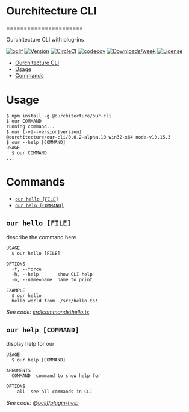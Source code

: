 # Ourchitecture CLI
======================

Ourchitecture CLI with plug-ins

[![oclif](https://img.shields.io/badge/cli-oclif-brightgreen.svg)](https://oclif.io)
[![Version](https://img.shields.io/npm/v/@ourchitecture/our-cli.svg)](https://npmjs.org/package/@ourchitecture/our-cli)
[![CircleCI](https://circleci.com/gh/ourchitecture/our-cli.svg?style=svg)](https://circleci.com/gh/ourchitecture/our-cli)
[![codecov](https://codecov.io/gh/ourchitecture/our-cli/branch/master/graph/badge.svg)](https://codecov.io/gh/ourchitecture/our-cli)
[![Downloads/week](https://img.shields.io/npm/dw/@ourchitecture/our-cli.svg)](https://npmjs.org/package/@ourchitecture/our-cli)
[![License](https://img.shields.io/npm/l/@ourchitecture/our-cli.svg)](https://github.com/ourchitecture/our-cli/blob/master/package.json)

<!-- toc -->
* [Ourchitecture CLI](#ourchitecture-cli)
* [Usage](#usage)
* [Commands](#commands)
<!-- tocstop -->
# Usage
<!-- usage -->
```sh-session
$ npm install -g @ourchitecture/our-cli
$ our COMMAND
running command...
$ our (-v|--version|version)
@ourchitecture/our-cli/0.0.2-alpha.10 win32-x64 node-v10.15.3
$ our --help [COMMAND]
USAGE
  $ our COMMAND
...
```
<!-- usagestop -->
# Commands
<!-- commands -->
* [`our hello [FILE]`](#our-hello-file)
* [`our help [COMMAND]`](#our-help-command)

## `our hello [FILE]`

describe the command here

```
USAGE
  $ our hello [FILE]

OPTIONS
  -f, --force
  -h, --help       show CLI help
  -n, --name=name  name to print

EXAMPLE
  $ our hello
  hello world from ./src/hello.ts!
```

_See code: [src\commands\hello.ts](https://github.com/ourchitecture/our-cli/blob/v0.0.2-alpha.10/src\commands\hello.ts)_

## `our help [COMMAND]`

display help for our

```
USAGE
  $ our help [COMMAND]

ARGUMENTS
  COMMAND  command to show help for

OPTIONS
  --all  see all commands in CLI
```

_See code: [@oclif/plugin-help](https://github.com/oclif/plugin-help/blob/v2.1.4/src\commands\help.ts)_
<!-- commandsstop -->
